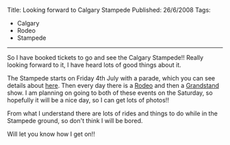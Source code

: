 Title: Looking forward to Calgary Stampede
Published: 26/6/2008
Tags:
- Calgary
- Rodeo
- Stampede
---

So I have booked tickets to go and see the Calgary Stampede!! Really looking forward to it, I have heard lots of good things about it.

The Stampede starts on Friday 4th July with a parade, which you can see details about [here](http://parade.calgarystampede.com/). Then every day there is a [Rodeo](http://cs.calgarystampede.com/events/rodeo/) and then a [Grandstand](http://cs.calgarystampede.com/events/grandstand-show.html) show. I am planning on going to both of these events on the Saturday, so hopefully it will be a nice day, so I can get lots of photos!!

From what I understand there are lots of rides and things to do while in the Stampede ground, so don't think I will be bored.

Will let you know how I get on!!
